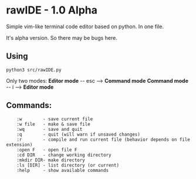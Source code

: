 # rawIDE - 1.0 Alpha

Simple vim-like terminal code editor based on python. 
In one file.

It's alpha version. So there may be bugs here.

## Using
```
python3 src/rawIDE.py
```

Only two modes:
**Editor mode** -- esc --> **Command mode**
**Command mode** -- i --> **Editor mode**


## Commands:

```
    :w        - save current file
    :w file   - make & save file
    :wq       - save and quit
    :q        - quit (will warn if unsaved changes)
    :r        - compile and run current file (behavior depends on file extension)
    :open F   - open file F
    :cd DIR   - change working directory
    :mkdir DIR- make directory
    :ls [DIR] - list directory (or current)
    :help     - show available commands
```

